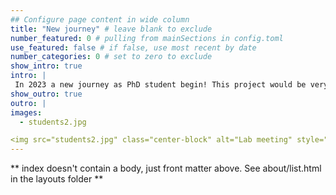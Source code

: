 ```yaml
---
## Configure page content in wide column
title: "New journey" # leave blank to exclude
number_featured: 0 # pulling from mainSections in config.toml
use_featured: false # if false, use most recent by date
number_categories: 0 # set to zero to exclude
show_intro: true
intro: |
 In 2023 a new journey as PhD student begin! This project would be very important for conservation in my country as it will help the Mauritian Wildlife Foundation to assess the impact of their management on the species survival and findings could be used to inform conservation research and data management elsewhere too.
show_outro: true
outro: |
images:
  - students2.jpg

<img src="students2.jpg" class="center-block" alt="Lab meeting" style="width:60%;">
---
```


** index doesn't contain a body, just front matter above.
See about/list.html in the layouts folder **
